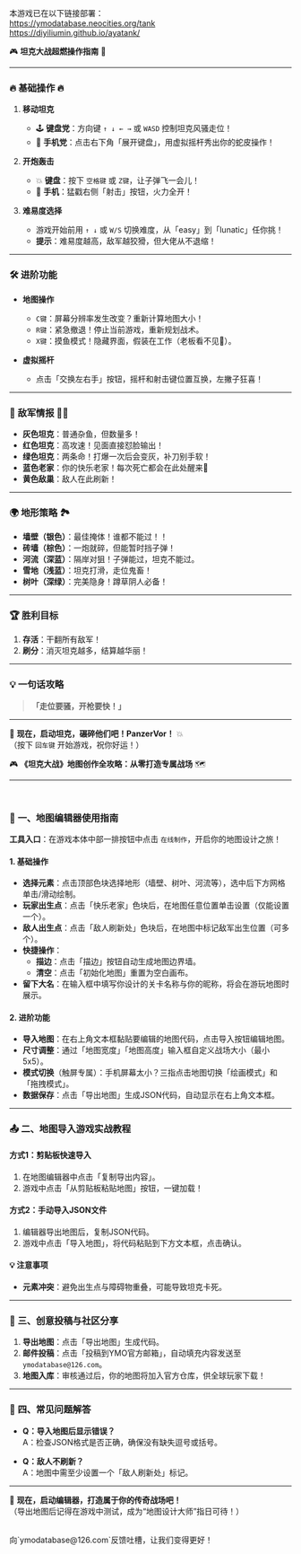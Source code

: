 本游戏已在以下链接部署：
<br>
<url id="cusc34gonf4r89hp4bi0" type="url" status="parsed" title="Tank Game" wc="489">https://ymodatabase.neocities.org/tank</url>
<br>
<url id="cusc34gonf4r89hp4big" type="url" status="parsed" title="Tank Game" wc="489">https://diyiliumin.github.io/ayatank/</url>

🎮 **坦克大战超燃操作指南** 🚀

---

### 🔥 **基础操作** 🔥
1. **移动坦克**  
   - 🕹️ **键盘党**：方向键 `↑ ↓ ← →` 或 `WASD` 控制坦克风骚走位！  
   - 📱 **手机党**：点击右下角「展开键盘」，用虚拟摇杆秀出你的蛇皮操作！  

2. **开炮轰击**  
   - 💥 **键盘**：按下 `空格键` 或 `Z键`，让子弹飞一会儿！  
   - 📱 **手机**：猛戳右侧「射击」按钮，火力全开！  

3. **难易度选择**  
   - 游戏开始前用 `↑ ↓` 或 `W/S` 切换难度，从「easy」到「lunatic」任你挑！  
   - **提示**：难易度越高，敌军越狡猾，但大佬从不退缩！  

---

### 🛠️ **进阶功能**  
- **地图操作**  
  - `C键`：屏幕分辨率发生改变？重新计算地图大小！  
  - `R键`：紧急撤退！停止当前游戏，重新规划战术。  
  - `X键`：摸鱼模式！隐藏界面，假装在工作（老板看不见🙈）。  

- **虚拟摇杆**  
  - 点击「交换左右手」按钮，摇杆和射击键位置互换，左撇子狂喜！  

---

### 🎯 **敌军情报** 🕵️‍♂️
- **灰色坦克**：普通杂鱼，但数量多！  
- **红色坦克**：高攻速！见面直接怼脸输出！  
- **绿色坦克**：两条命！打爆一次后会变灰，补刀别手软！  
- **蓝色老家**：你的快乐老家！每次死亡都会在此处醒来💙  
- **黄色敌巢**：敌人在此刷新！  
---

### 🌍 **地形策略** 🏞️
- **墙壁（银色）**：最佳掩体！谁都不能过！！
- **砖墙（棕色）**：一炮就碎，但能暂时挡子弹！  
- **河流（深蓝）**：隔岸对狙！子弹能过，坦克不能过。  
- **雪地（浅蓝）**：坦克打滑，走位鬼畜！  
- **树叶（深绿）**：完美隐身！蹲草阴人必备！  

---

### 🏆 **胜利目标**  
1. **存活**：干翻所有敌军！  
2. **刷分**：消灭坦克越多，结算越华丽！  

---

### 💡 **一句话攻略**  
> **「走位要骚，开枪要快！」**  

---

🚀 **现在，启动坦克，碾碎他们吧！PanzerVor！** 💥  
（按下 `回车键` 开始游戏，祝你好运！）


🎮 **《坦克大战》地图创作全攻略：从零打造专属战场** 🗺️  

---

<br>

### 🌟 **一、地图编辑器使用指南**  
**工具入口**：在游戏本体中部一排按钮中点击 `在线制作`，开启你的地图设计之旅！  

#### **1. 基础操作**  
- **选择元素**：点击顶部色块选择地形（墙壁、树叶、河流等），选中后下方网格单击/滑动绘制。  
- **玩家出生点**：点击「快乐老家」色块后，在地图任意位置单击设置（仅能设置一个）。  
- **敌人出生点**：点击「敌人刷新处」色块后，在地图中标记敌军出生位置（可多个）。  
- **快捷操作**：  
  - **描边**：点击「描边」按钮自动生成地图边界墙。  
  - **清空**：点击「初始化地图」重置为空白画布。
- **留下大名**：在输入框中填写你设计的关卡名称与你的昵称，将会在游玩地图时展示。    

#### **2. 进阶功能**  
- **导入地图**：在右上角文本框黏贴要编辑的地图代码，点击导入按钮编辑地图。  
- **尺寸调整**：通过「地图宽度」「地图高度」输入框自定义战场大小（最小5x5）。  
- **模式切换**（触屏专属）：手机屏幕太小？三指点击地图切换「绘画模式」和「拖拽模式」。  
- **数据保存**：点击「导出地图」生成JSON代码，自动显示在右上角文本框。  

---

### 📤 **二、地图导入游戏实战教程**  
#### **方式1：剪贴板快速导入**  
1. 在地图编辑器中点击「复制导出内容」。  
2. 游戏中点击「从剪贴板粘贴地图」按钮，一键加载！  

#### **方式2：手动导入JSON文件**  
1. 编辑器导出地图后，复制JSON代码。  
2. 游戏中点击「导入地图」，将代码粘贴到下方文本框，点击确认。  

#### **💡 注意事项**   
- **元素冲突**：避免出生点与障碍物重叠，可能导致坦克卡死。  

---

### 🚀 **三、创意投稿与社区分享**  
1. **导出地图**：点击「导出地图」生成代码。  
2. **邮件投稿**：点击「投稿到YMO官方邮箱」，自动填充内容发送至 `ymodatabase@126.com`。  
3. **地图入库**：审核通过后，你的地图将加入官方仓库，供全球玩家下载！  

---

### 🔧 **四、常见问题解答**  
- **Q：导入地图后显示错误？**  
  A：检查JSON格式是否正确，确保没有缺失逗号或括号。  

- **Q：敌人不刷新？**  
  A：地图中需至少设置一个「敌人刷新处」标记。  


---


🚀 **现在，启动编辑器，打造属于你的传奇战场吧！**  
（导出地图后记得在游戏中测试，成为“地图设计大师”指日可待！）


<br>
向`ymodatabase@126.com`反馈吐槽，让我们变得更好！
